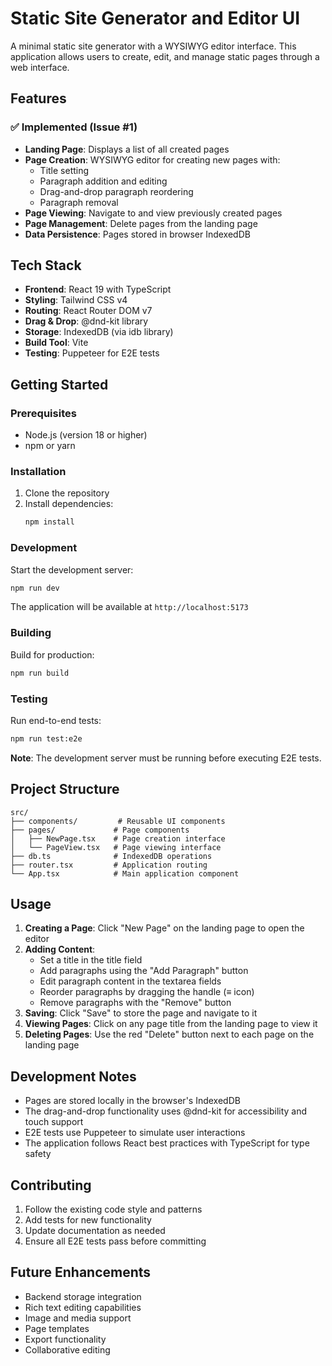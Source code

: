 # Static Site Generator and Editor UI

A minimal static site generator with a WYSIWYG editor interface. This application allows users to create, edit, and manage static pages through a web interface.

## Features

### ✅ Implemented (Issue #1)
- **Landing Page**: Displays a list of all created pages
- **Page Creation**: WYSIWYG editor for creating new pages with:
  - Title setting
  - Paragraph addition and editing
  - Drag-and-drop paragraph reordering
  - Paragraph removal
- **Page Viewing**: Navigate to and view previously created pages
- **Page Management**: Delete pages from the landing page
- **Data Persistence**: Pages stored in browser IndexedDB

## Tech Stack

- **Frontend**: React 19 with TypeScript
- **Styling**: Tailwind CSS v4
- **Routing**: React Router DOM v7
- **Drag & Drop**: @dnd-kit library
- **Storage**: IndexedDB (via idb library)
- **Build Tool**: Vite
- **Testing**: Puppeteer for E2E tests

## Getting Started

### Prerequisites
- Node.js (version 18 or higher)
- npm or yarn

### Installation

1. Clone the repository
2. Install dependencies:
   ```bash
   npm install
   ```

### Development

Start the development server:
```bash
npm run dev
```

The application will be available at `http://localhost:5173`

### Building

Build for production:
```bash
npm run build
```

### Testing

Run end-to-end tests:
```bash
npm run test:e2e
```

**Note**: The development server must be running before executing E2E tests.

## Project Structure

```
src/
├── components/         # Reusable UI components
├── pages/             # Page components
│   ├── NewPage.tsx    # Page creation interface
│   └── PageView.tsx   # Page viewing interface
├── db.ts              # IndexedDB operations
├── router.tsx         # Application routing
└── App.tsx            # Main application component
```

## Usage

1. **Creating a Page**: Click "New Page" on the landing page to open the editor
2. **Adding Content**: 
   - Set a title in the title field
   - Add paragraphs using the "Add Paragraph" button
   - Edit paragraph content in the textarea fields
   - Reorder paragraphs by dragging the handle (≡ icon)
   - Remove paragraphs with the "Remove" button
3. **Saving**: Click "Save" to store the page and navigate to it
4. **Viewing Pages**: Click on any page title from the landing page to view it
5. **Deleting Pages**: Use the red "Delete" button next to each page on the landing page

## Development Notes

- Pages are stored locally in the browser's IndexedDB
- The drag-and-drop functionality uses @dnd-kit for accessibility and touch support
- E2E tests use Puppeteer to simulate user interactions
- The application follows React best practices with TypeScript for type safety

## Contributing

1. Follow the existing code style and patterns
2. Add tests for new functionality
3. Update documentation as needed
4. Ensure all E2E tests pass before committing

## Future Enhancements

- Backend storage integration
- Rich text editing capabilities
- Image and media support
- Page templates
- Export functionality
- Collaborative editing